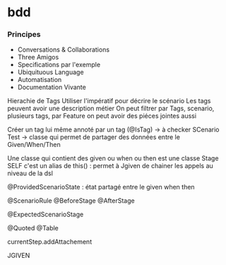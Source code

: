 # bdd

### Principes

 + Conversations & Collaborations
 + Three Amigos
 + Specifications par l'exemple
 + Ubiquituous Language
 + Automatisation
 + Documentation Vivante
 
 Hierachie de Tags
 Utiliser l'impératif pour décrire le scénario
 Les tags peuvent avoir une description métier
 On peut filtrer par Tags, scenario, plusieurs tags, par Feature
 on peut avoir des piéces jointes aussi
 
 Créer un tag lui même annoté par un tag (@IsTag) -> à checker
 SCenario Test -> classe qui permet de partager des données entre le Given/When/Then
 
 Une classe qui contient des given ou when ou then est une classe Stage
 SELF c'est un alias de this() : permet à Jgiven de chainer les appels au niveau de la dsl
 
 @ProvidedScenarioState : état partagé entre le given when then
 
 @ScenarioRule
 @BeforeStage
 @AfterStage
 
 @ExpectedScenarioStage
 
 @Quoted
 @Table
 
 currentStep.addAttachement

JGIVEN
